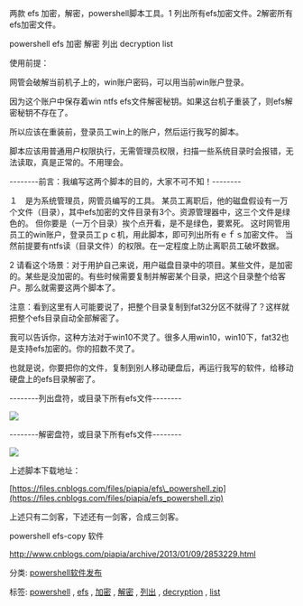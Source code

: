 ﻿---
categories: powershell
layout: post
permalink: /powershell/powershell小工具，efs加解密三剑客。
---


两款 efs 加密，解密，powershell脚本工具。1 列出所有efs加密文件。2解密所有efs加密文件。

powershell  efs  加密  解密  列出  decryption  list

使用前提：

网管会破解当前机子上的，win账户密码，可以用当前win账户登录。

因为这个账户中保存着win ntfs efs文件解密秘钥。如果这台机子重装了，则efs解密秘钥不存在了。

所以应该在重装前，登录员工win上的账户，然后运行我写的脚本。

脚本应该用普通用户权限执行，无需管理员权限，扫描一些系统目录时会报错，无法读取，真是正常的。不用理会。

--------前言：我编写这两个脚本的目的，大家不可不知！--------

１　是为系统管理员，网管员编写的工具。
某员工离职后，他的磁盘假设有一万个文件（目录），其中efs加密的文件目录有3个。资源管理器中，这三个文件是绿色的。
但你要是（一万个目录）挨个点开看，是不是绿色，要累死。
这时网管用员工的win账户，登录员工ｐｃ机，用此脚本，即可列出所有ｅｆｓ加密文件。
当然前提要有ntfs读（目录文件）的权限。在一定程度上防止离职员工破坏数据。

2    请看这个场景：对于用护自己来说，用户磁盘目录中的项目。某些文件，是加密的。某些是没加密的。有些时候需要复制并解密某个目录，把这个目录整个给客户。那么就需要这两个脚本了。

注意：看到这里有人可能要说了，把整个目录复制到fat32分区不就得了？这样就把整个efs目录自动全部解密了。

我可以告诉你，这种方法对于win10不灵了。很多人用win10，win10下，fat32也是支持efs加密的。你的招数不灵了。

也就是说，你要把你的文件，复制到别人移动硬盘后，再运行我写的软件，给移动硬盘上的efs目录解密了。

--------列出盘符，或目录下所有efs文件--------

![](https://images0.cnblogs.com/blog2015/456691/201508/041711023766361.png)

--------解密盘符，或目录下所有efs文件--------

![](https://images0.cnblogs.com/blog2015/456691/201508/041711164087707.png)

上述脚本下载地址：

[https://files.cnblogs.com/files/piapia/efs\_powershell.zip](https://files.cnblogs.com/files/piapia/efs_powershell.zip)

上述只有二剑客，下述还有一剑客，合成三剑客。

powershell efs-copy 软件

http://www.cnblogs.com/piapia/archive/2013/01/09/2853229.html

分类: [powershell软件发布](https://www.cnblogs.com/piapia/category/420582.html)

标签: [powershell](https://www.cnblogs.com/piapia/tag/powershell/) , [efs](https://www.cnblogs.com/piapia/tag/efs/) , [加密](https://www.cnblogs.com/piapia/tag/%E5%8A%A0%E5%AF%86/) , [解密](https://www.cnblogs.com/piapia/tag/%E8%A7%A3%E5%AF%86/) , [列出](https://www.cnblogs.com/piapia/tag/%E5%88%97%E5%87%BA/) , [decryption](https://www.cnblogs.com/piapia/tag/decryption/) , [list](https://www.cnblogs.com/piapia/tag/list/)


